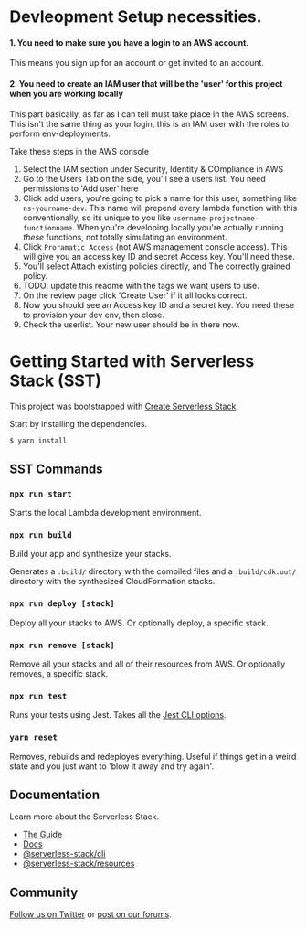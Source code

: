 # Devleopment Setup necessities.

#### 1. You need to make sure you have a login to an AWS account.

This means you sign up for an account or get invited to an account.

#### 2. You need to create an IAM user that will be the 'user' for this project when you are working locally

This part basically, as far as I can tell must take place in the AWS screens. This isn't the same thing as your login, this is an IAM user with the roles to perform env-deployments.

Take these steps in the AWS console

1. Select the IAM section under Security, Identity & COmpliance in AWS
2. Go to the Users Tab on the side, you'll see a users list. You need permissions to 'Add user' here
3. Click add users, you're going to pick a name for this user, something like `ns-yourname-dev`. This name will prepend every lambda function with this conventionally, so its unique to you like `username-projectname-functionname`. When you're developing locally you're actually running _these_ functions, not totally simulating an environment.
4. Click `Proramatic Access` (not AWS management console access). This will give you an access key ID and secret Access key. You'll need these.
5. You'll select Attach existing policies directly, and The correctly grained policy.
6. TODO: update this readme with the tags we want users to use.
7. On the review page click 'Create User' if it all looks correct.
8. Now you should see an Access key ID and a secret key. You need these to provision your dev env, then close.
9. Check the userlist. Your new user should be in there now.

# Getting Started with Serverless Stack (SST)

This project was bootstrapped with [Create Serverless Stack](https://docs.serverless-stack.com/packages/create-serverless-stack).

Start by installing the dependencies.

```bash
$ yarn install
```

## SST Commands

### `npx run start`

Starts the local Lambda development environment.

### `npx run build`

Build your app and synthesize your stacks.

Generates a `.build/` directory with the compiled files and a `.build/cdk.out/` directory with the synthesized CloudFormation stacks.

### `npx run deploy [stack]`

Deploy all your stacks to AWS. Or optionally deploy, a specific stack.

### `npx run remove [stack]`

Remove all your stacks and all of their resources from AWS. Or optionally removes, a specific stack.

### `npx run test`

Runs your tests using Jest. Takes all the [Jest CLI options](https://jestjs.io/docs/en/cli).

### `yarn reset`

Removes, rebuilds and redeployes everything. Useful if things get in a weird state and you just want to 'blow it away and try again'.

## Documentation

Learn more about the Serverless Stack.

- [The Guide](https://serverless-stack.com/#guide)
- [Docs](https://docs.serverless-stack.com)
- [@serverless-stack/cli](https://docs.serverless-stack.com/packages/cli)
- [@serverless-stack/resources](https://docs.serverless-stack.com/packages/resources)

## Community

[Follow us on Twitter](https://twitter.com/ServerlessStack) or [post on our forums](https://discourse.serverless-stack.com).
